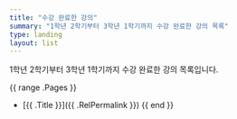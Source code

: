 ```yaml
---
title: "수강 완료한 강의"
summary: "1학년 2학기부터 3학년 1학기까지 수강 완료한 강의 목록"
type: landing
layout: list
---
```


1학년 2학기부터 3학년 1학기까지 수강 완료한 강의 목록입니다.

{{ range .Pages }}
- [{{ .Title }}]({{ .RelPermalink }})
{{ end }}